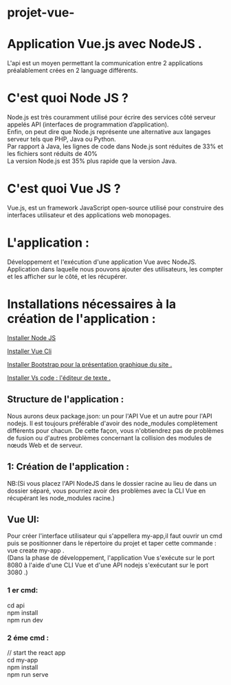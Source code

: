 # projet-vue-
# Application Vue.js avec NodeJS .  

L'api est un moyen permettant la communication entre 2 applications préalablement  crées en 2 language différents.
# C'est quoi Node JS ?   
Node.js est très couramment utilisé pour écrire des services côté serveur appelés API (interfaces de programmation d’application).  
Enfin, on peut dire que Node.js représente une alternative aux langages serveur tels que PHP, Java ou Python.  
Par rapport à Java, les lignes de code dans Node.js sont réduites de 33% et les fichiers sont réduits de 40%  
La version Node.js est 35% plus rapide que la version Java.
# C'est quoi Vue JS ?  
Vue.js, est un framework JavaScript open-source utilisé pour construire des interfaces utilisateur et des applications web monopages.
# L'application :   
Développement et l'exécution d'une application Vue avec NodeJS.  
Application  dans laquelle nous pouvons ajouter des utilisateurs, les compter et les afficher sur le côté, et les récupérer.  

# Installations nécessaires à la création de l'application :  

[Installer Node JS ](https://nodejs.org/en/)  

[Installer Vue Cli ](https://cli.vuejs.org/)  

[Installer  Bootstrap pour la présentation graphique du site .](https://bootstrap-vue.org/)  

[Installer Vs code : l'éditeur de texte . ](https://code.visualstudio.com/)  
## Structure de l'application :  
Nous aurons deux package.json: un pour l'API Vue et un autre pour l'API nodejs. Il est toujours préférable d'avoir des node_modules complètement différents pour chacun. De cette façon, vous n'obtiendrez pas de problèmes de fusion ou d'autres problèmes concernant la collision des modules de nœuds Web et de serveur.
##  1: Création de l'application :  
NB:(Si vous placez l'API NodeJS dans le dossier racine au lieu de dans un dossier séparé, vous pourriez avoir des problèmes avec la CLI Vue en récupérant les node_modules racine.)  
## Vue UI:
Pour créer l'interface utilisateur qui s'appellera my-app,il faut ouvrir un cmd  puis se positionner  dans le répertoire du projet  et taper cette commande : vue create my-app .  
(Dans la phase de développement, l'application Vue s'exécute sur le port 8080 à l'aide d'une CLI Vue et d'une API nodejs s'exécutant sur le port 3080 .)  
### 1 er cmd:
cd api  
npm install  
npm run dev  
### 2 éme cmd :  
// start the react app  
cd my-app  
npm install  
npm run serve  





